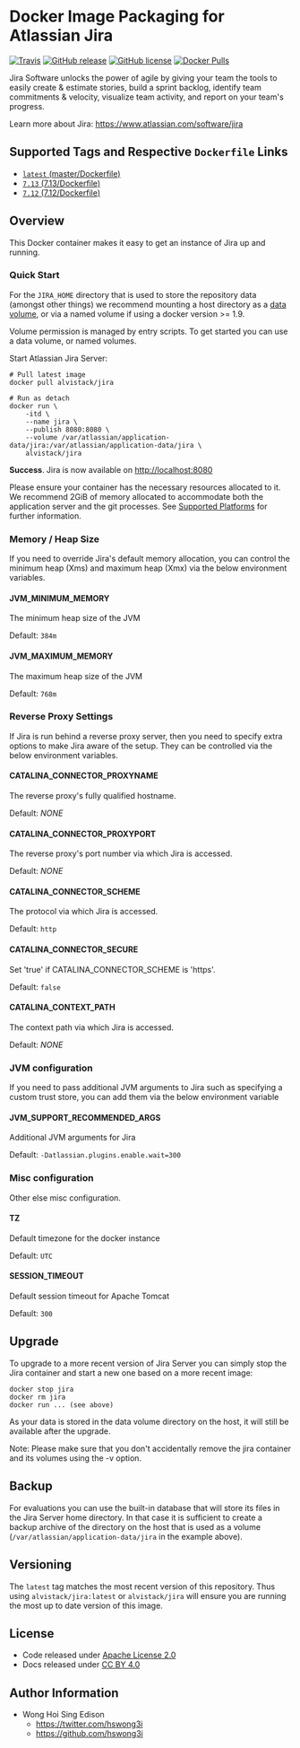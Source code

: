 # Docker Image Packaging for Atlassian Jira

[![Travis](https://img.shields.io/travis/alvistack/docker-jira.svg)](https://travis-ci.org/alvistack/docker-jira)
[![GitHub release](https://img.shields.io/github/release/alvistack/docker-jira.svg)](https://github.com/alvistack/docker-jira/releases)
[![GitHub license](https://img.shields.io/github/license/alvistack/docker-jira.svg)](https://github.com/alvistack/docker-jira/blob/master/LICENSE)
[![Docker Pulls](https://img.shields.io/docker/pulls/alvistack/jira.svg)](https://hub.docker.com/r/alvistack/jira/)

Jira Software unlocks the power of agile by giving your team the tools to easily create & estimate stories, build a sprint backlog, identify team commitments & velocity, visualize team activity, and report on your team's progress.

Learn more about Jira: <https://www.atlassian.com/software/jira>

## Supported Tags and Respective `Dockerfile` Links

  - [`latest` (master/Dockerfile)](https://github.com/alvistack/docker-jira/blob/master/Dockerfile)
  - [`7.13` (7.13/Dockerfile)](https://github.com/alvistack/docker-jira/blob/7.13/Dockerfile)
  - [`7.12` (7.12/Dockerfile)](https://github.com/alvistack/docker-jira/blob/7.12/Dockerfile)

## Overview

This Docker container makes it easy to get an instance of Jira up and running.

### Quick Start

For the `JIRA_HOME` directory that is used to store the repository data (amongst other things) we recommend mounting a host directory as a [data volume](https://docs.docker.com/engine/tutorials/dockervolumes/#/data-volumes), or via a named volume if using a docker version \>= 1.9.

Volume permission is managed by entry scripts. To get started you can use a data volume, or named volumes.

Start Atlassian Jira Server:

    # Pull latest image
    docker pull alvistack/jira
    
    # Run as detach
    docker run \
        -itd \
        --name jira \
        --publish 8080:8080 \
        --volume /var/atlassian/application-data/jira:/var/atlassian/application-data/jira \
        alvistack/jira

**Success**. Jira is now available on <http://localhost:8080>

Please ensure your container has the necessary resources allocated to it. We recommend 2GiB of memory allocated to accommodate both the application server and the git processes. See [Supported Platforms](https://confluence.atlassian.com/display/JIRA/Supported+Platforms) for further information.

### Memory / Heap Size

If you need to override Jira's default memory allocation, you can control the minimum heap (Xms) and maximum heap (Xmx) via the below environment variables.

#### JVM\_MINIMUM\_MEMORY

The minimum heap size of the JVM

Default: `384m`

#### JVM\_MAXIMUM\_MEMORY

The maximum heap size of the JVM

Default: `768m`

### Reverse Proxy Settings

If Jira is run behind a reverse proxy server, then you need to specify extra options to make Jira aware of the setup. They can be controlled via the below environment variables.

#### CATALINA\_CONNECTOR\_PROXYNAME

The reverse proxy's fully qualified hostname.

Default: *NONE*

#### CATALINA\_CONNECTOR\_PROXYPORT

The reverse proxy's port number via which Jira is accessed.

Default: *NONE*

#### CATALINA\_CONNECTOR\_SCHEME

The protocol via which Jira is accessed.

Default: `http`

#### CATALINA\_CONNECTOR\_SECURE

Set 'true' if CATALINA\_CONNECTOR\_SCHEME is 'https'.

Default: `false`

#### CATALINA\_CONTEXT\_PATH

The context path via which Jira is accessed.

Default: *NONE*

### JVM configuration

If you need to pass additional JVM arguments to Jira such as specifying a custom trust store, you can add them via the below environment variable

#### JVM\_SUPPORT\_RECOMMENDED\_ARGS

Additional JVM arguments for Jira

Default: `-Datlassian.plugins.enable.wait=300`

### Misc configuration

Other else misc configuration.

#### TZ

Default timezone for the docker instance

Default: `UTC`

#### SESSION\_TIMEOUT

Default session timeout for Apache Tomcat

Default: `300`

## Upgrade

To upgrade to a more recent version of Jira Server you can simply stop the Jira
container and start a new one based on a more recent image:

    docker stop jira
    docker rm jira
    docker run ... (see above)

As your data is stored in the data volume directory on the host, it will still
be available after the upgrade.

Note: Please make sure that you don't accidentally remove the jira container and its volumes using the -v option.

## Backup

For evaluations you can use the built-in database that will store its files in the Jira Server home directory. In that case it is sufficient to create a backup archive of the directory on the host that is used as a volume (`/var/atlassian/application-data/jira` in the example above).

## Versioning

The `latest` tag matches the most recent version of this repository. Thus using `alvistack/jira:latest` or `alvistack/jira` will ensure you are running the most up to date version of this image.

## License

  - Code released under [Apache License 2.0](LICENSE)
  - Docs released under [CC BY 4.0](http://creativecommons.org/licenses/by/4.0/)

## Author Information

  - Wong Hoi Sing Edison
      - <https://twitter.com/hswong3i>
      - <https://github.com/hswong3i>
